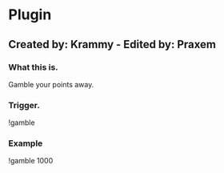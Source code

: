 # Plugin

## Created by: Krammy - Edited by: Praxem

### What this is.
Gamble your points away.

### Trigger.
!gamble <points>

### Example
!gamble 1000

